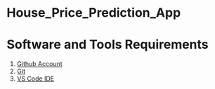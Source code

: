 # House_Price_Prediction_App

# Software and Tools Requirements






1. [Github Account](https://github.com/)
2. [Git](https://git-scm.com/)
3. [VS Code IDE](https://code.visualstudio.com/)
